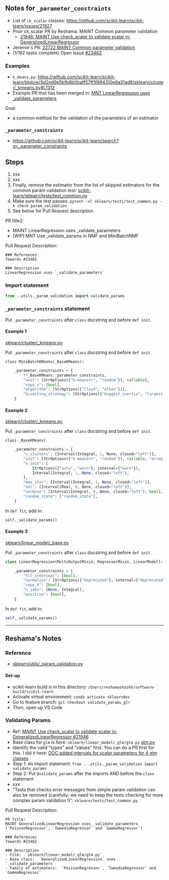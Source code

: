 ## Notes for `_parameter_constraints`

- List of `ck_scalar` classes:  https://github.com/scikit-learn/scikit-learn/issues/21927
- Prior ck_scalar PR by Reshama: MAINT Common parameter validation 
   - [21946: MAINT Use check_scalar to validate scalar in: GeneralizedLinearRegressor](https://github.com/scikit-learn/scikit-learn/pull/21946) 
- Jeremie's PR: [22722 MAINT Common parameter validation](https://github.com/scikit-learn/scikit-learn/pull/22722)
- (1/192 tasks complete) Open Issue [#23462](https://github.com/scikit-learn/scikit-learn/issues/23462)

### Examples
- `k_means.py`:  https://github.com/scikit-learn/scikit-learn/blob/ec5d2ed9e5bfb6b0baff57ff1f994310e9a31ad9/sklearn/cluster/_kmeans.py#L1312
- Example PR that has been merged in: [MNT LinearRegression uses _validate_parameters](https://github.com/scikit-learn/scikit-learn/pull/23491)

Goal:  
- a common method for the validation of the parameters of an estimator

### `_parameter_constraints`
- https://github.com/scikit-learn/scikit-learn/search?q=_parameter_constraints

## Steps
1. xxx
1. xxx
1. Finally, remove the estimator from the list of skipped estimators for the common param validation test:  [scikit-learn/sklearn/tests/test_common.py](https://github.com/scikit-learn/scikit-learn/blob/ec5d2ed9e5bfb6b0baff57ff1f994310e9a31ad9/sklearn/tests/test_common.py#L448)
1. Make sure the test passes:  `pytest -vl sklearn/tests/test_common.py -k check_param_validation`
1. See below for Pull Request description.

PR title2:  
- MAINT LinearRegression uses _validate_parameters
- [WIP] MNT Use _validate_params in NMF and MiniBatchNMF 

Pull Request Description:  
```
### References
Towards #23462

### Description
LinearRegression uses `_validate_parameters`

```

### Import statement
```python
from ..utils._param_validation import validate_params
```


### `_parameter_constraints` statement

Put `_parameter_constraints` after `class` docstring and before `def init`.

#### Example 1

[sklearn/cluster/_kmeans.py](https://github.com/scikit-learn/scikit-learn/blob/5bd39c2b672dae8c9742d43866b81c3afde23c2c/sklearn/cluster/_kmeans.py)

Put `_parameter_constraints` after `class` docstring and before `def init`.

```
class MiniBatchKMeans(_BaseKMeans):
```

```python
    _parameter_constraints = {
        **_BaseKMeans._parameter_constraints,
        "init": [StrOptions({"k-means++", "random"}), callable],
        "copy_x": [bool],
        "algorithm": [StrOptions({"lloyd", "elkan"})],
        "bisecting_strategy": [StrOptions({"biggest_inertia", "largest_cluster"})],
    }
```

#### Example 2
[sklearn/cluster/_kmeans.py](https://github.com/scikit-learn/scikit-learn/blob/5bd39c2b672dae8c9742d43866b81c3afde23c2c/sklearn/cluster/_kmeans.py)

Put `_parameter_constraints` after `class` docstring and before `def init`.

```
class _BaseKMeans(
```

```python
    _parameter_constraints = {
        "n_clusters": [Interval(Integral, 1, None, closed="left")],
        "init": [StrOptions({"k-means++", "random"}), callable, "array-like"],
        "n_init": [
            StrOptions({"auto", "warn"}, internal={"warn"}),
            Interval(Integral, 1, None, closed="left"),
        ],
        "max_iter": [Interval(Integral, 1, None, closed="left")],
        "tol": [Interval(Real, 0, None, closed="left")],
        "verbose": [Interval(Integral, 0, None, closed="left"), bool],
        "random_state": ["random_state"],
    }
```

In `def fit`, add in:
```python
self._validate_params()
```


#### Example 3
[sklearn/linear_model/_base.py](https://github.com/scikit-learn/scikit-learn/blob/79c176de3f8a6972fe9e087f612f77bbd2b40ad6/sklearn/linear_model/_base.py)

Put `_parameter_constraints` after `class` docstring and before `def init`.

```python
class LinearRegression(MultiOutputMixin, RegressorMixin, LinearModel):
```

```python
    _parameter_constraints = {
        "fit_intercept": [bool],
        "normalize": [StrOptions({"deprecated"}, internal={"deprecated"}), bool],
        "copy_X": [bool],
        "n_jobs": [None, Integral],
        "positive": [bool],
    }
```

In `def fit`, add in:
```python
self._validate_params()
```

---

## Reshama's Notes

### Reference
- [sklearn/utils/_param_validation.py](https://github.com/scikit-learn/scikit-learn/blob/main/sklearn/utils/_param_validation.py)

#### Set-up
- scikit-learn build is in this directory:  `/Users/reshamashaikh/software-build/scikit-learn`
- Activate virtual environment:  `conda activate sklearndev`
- Go to feature branch:  `git checkout validate_params_glr`
- *Then*, open up VS Code

### Validating Params
- Ref:  [MAINT Use check_scalar to validate scalar in: GeneralizedLinearRegressor #21946](https://github.com/scikit-learn/scikit-learn/pull/21946)
- Base class for `glm` is here:  `sklearn/linear_model/_glm/glm.py`   [glm.py](https://github.com/scikit-learn/scikit-learn/blob/main/sklearn/linear_model/_glm/glm.py)
- Identify the valid "types" and "values" first.  You can do a PR first for this.  I did it here:  [DOC added intervals for scalar parameters for 4 glm classes](https://github.com/scikit-learn/scikit-learn/pull/22076)
- Step 1:  do import statement:  `from ...utils._param_validation import validate_params`
- Step 2:  Put `@validate_params` after the imports AND before the `class` statement
- xxx
- "Tests that checks error messages from simple param validation can also be removed (carefully: we need to keep the tests checking for more complex param validation !)":  `sklearn/tests/test_common.py`

Pull Request Description:  
```
PR Title:
MAINT GeneralizedLinearRegression uses _validate_parameters (`PoissonRegressor`, `TweedieRegressor` and `GammaRegressor`)

### References
Towards #23462

### Description
- File:  `sklearn/linear_model/_glm/glm.py`
- Base class:  `GeneralizedLinearRegression` uses `_validate_parameters`
- Family of estimators:  `PoissonRegressor`, `TweedieRegressor` and `GammaRegressor`

```
